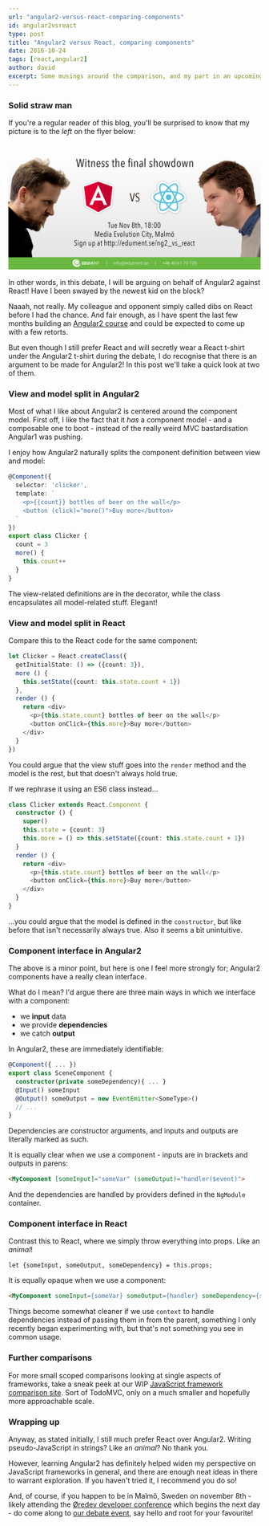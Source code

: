 ```yaml
---
url: "angular2-versus-react-comparing-components"
id: angular2vsreact
type: post
title: "Angular2 versus React, comparing components"
date: 2016-10-24
tags: [react,angular2]
author: david
excerpt: Some musings around the comparison, and my part in an upcoming live debate 
---
```


### Solid straw man

If you're a regular reader of this blog, you'll be surprised to know that my picture is to the *left* on the flyer below:

![](__STATIC__/img/angular2_vs_react.jpg)

In other words, in this debate, I will be arguing on behalf of Angular2 against React! Have I been swayed by the newest kid on the block?

Naaah, not really. My colleague and opponent simply called dibs on React before I had the chance. And fair enough, as I have spent the last few months building an [Angular2 course](https://edument.se/education/categories/webdevelopment/angular-2) and could be expected to come up with a few retorts. 

But even though I still prefer React and will secretly wear a React t-shirt under the Angular2 t-shirt during the debate, I do recognise that there is an argument to be made for Angular2! In this post we'll take a quick look at two of them.


### View and model split in Angular2

Most of what I like about Angular2 is centered around the component model. First off, I like the fact that it *has* a component model - and a composable one to boot - instead of the really weird MVC bastardisation Angular1 was pushing.

I enjoy how Angular2 naturally splits the component definition between view and model:

```typescript
@Component({
  selector: 'clicker',
  template: `
    <p>{{count}} bottles of beer on the wall</p>
    <button (click)="more()">Buy more</button>
  `
})
export class Clicker {
  count = 3
  more() {
    this.count++
  }
}
```

The view-related definitions are in the decorator, while the class encapsulates all model-related stuff. Elegant!

### View and model split in React

Compare this to the React code for the same component:

```typescript
let Clicker = React.createClass({
  getInitialState: () => ({count: 3}),
  more () {
    this.setState({count: this.state.count + 1})
  },
  render () {
    return <div>
      <p>{this.state.count} bottles of beer on the wall</p>
      <button onClick={this.more}>Buy more</button>
    </div>
  }
})
```

You could argue that the view stuff goes into the `render` method and the model is the rest, but that doesn't always hold true. 

If we rephrase it using an ES6 class instead...

```typescript
class Clicker extends React.Component {
  constructor () {
    super()
    this.state = {count: 3}
    this.more = () => this.setState({count: this.state.count + 1})
  }
  render () {
    return <div>
      <p>{this.state.count} bottles of beer on the wall</p>
      <button onClick={this.more}>Buy more</button>
    </div>
  }
}
```

...you could argue that the model is defined in the `constructor`, but like before that isn't necessarily always true. Also it seems a bit unintuitive.


### Component interface in Angular2

The above is a minor point, but here is one I feel more strongly for; Angular2 components have a really clean interface.

What do I mean? I'd argue there are three main ways in which we interface with a component:

* we **input** data
* we provide **dependencies**
* we catch **output**

In Angular2, these are immediately identifiable:

```typescript
@Component({ ... })
export class SceneComponent {
  constructor(private someDependency){ ... }
  @Input() someInput
  @Output() someOutput = new EventEmitter<SomeType>()
  // ...
}
```
Dependencies are constructor arguments, and inputs and outputs are literally marked as such.


It is equally clear when we use a component - inputs are in brackets and outputs in parens:

```html
<MyComponent [someInput]="someVar" (someOutput)="handler($event)">
```

And the dependencies are handled by providers defined in the `NgModule` container.


### Component interface in React

Contrast this to React, where we simply throw everything into props. Like an *animal*!

```
let {someInput, someOutput, someDependency} = this.props;
```

It is equally opaque when we use a component:

```html
<MyComponent someInput={someVar} someOutput={handler} someDependency={someDep}>
```

Things become somewhat cleaner if we use `context` to handle dependencies instead of passing them in from the parent, something I only recently began experimenting with, but that's not something you see in common usage.


### Further comparisons

For more small scoped comparisons looking at single aspects of frameworks, take a sneak peek at our WIP [JavaScript framework comparison site](https://blog.krawaller.se/jscomp). Sort of TodoMVC, only on a much smaller and hopefully more approachable scale.

### Wrapping up

Anyway, as stated initially, I still much prefer React over Angular2. Writing pseudo-JavaScript in strings? Like an *animal*? No thank you.

However, learning Angular2 has definitely helped widen my perspective on JavaScript frameworks in general, and there are enough neat ideas in there to warrant exploration. If you haven't tried it, I recommend you do so!

And, of course, if you happen to be in Malmö, Sweden on november 8th - likely attending the [Øredev developer conference](http://oredev.org/) which begins the next day - do come along to [our debate event](https://edument.se/news/ng2-vs-react), say hello and root for your favourite! 

